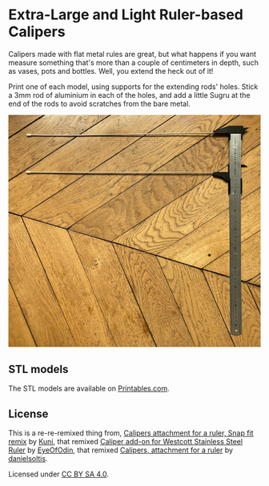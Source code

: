 # Extra-Large and Light Ruler-based Calipers

Calipers made with flat metal rules are great, but what happens if you want
measure something that's more than a couple of centimeters in depth, such as
vases, pots and bottles. Well, you extend the heck out of it!

Print one of each model, using supports for the extending rods' holes. Stick
a 3mm rod of aluminium in each of the holes, and add a little Sugru at the
end of the rods to avoid scratches from the bare metal.

![photo](images/photo.jpg)

## STL models

The STL models are available on [Printables.com](https://www.printables.com/model/220544-extra-large-and-light-ruler-based-calipers).

## License

This is a re-re-remixed thing from, [Calipers attachment for a ruler, Snap fit remix](https://www.printables.com/model/160237-calipers-attachment-for-a-ruler-snap-fit-remix)
by [Kuni](https://www.printables.com/social/241022-kuni), that remixed [Caliper add-on for Westcott Stainless Steel Ruler](https://www.thingiverse.com/thing:202595)
by [EyeOfOdin](https://www.thingiverse.com/EyeOfOdin), that remixed [Calipers, attachment for a ruler](https://www.thingiverse.com/thing:161702)
by [danielsoltis](https://www.thingiverse.com/danielsoltis).

Licensed under [CC BY SA 4.0](https://creativecommons.org/licenses/by-sa/4.0/).
